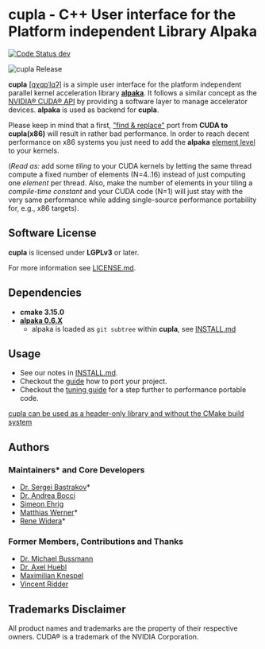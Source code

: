 **cupla** - C++ User interface for the Platform independent Library Alpaka
==========================================================================

[![Code Status dev](https://gitlab.com/hzdr/crp/cupla/badges/dev/pipeline.svg?key_text=dev)](https://gitlab.com/hzdr/crp/cupla/pipelines/dev/latest)

![cupla Release](doc/logo/cupla_logo_320x210.png)

**cupla** [[qχɑpˈlɑʔ]](https://en.wiktionary.org/wiki/Qapla%27) is a simple user
interface for the platform independent parallel kernel
acceleration library
[**alpaka**](https://github.com/alpaka-group/alpaka).
It follows a similar concept as the
[NVIDIA® CUDA® API](https://developer.nvidia.com/cuda-zone) by
providing a software layer to manage accelerator devices.
**alpaka** is used as backend for **cupla**.

Please keep in mind that a first, ["find & replace"](doc/PortingGuide.md) port
from **CUDA to cupla(x86)** will result in rather bad performance. In order to
reach decent performance on x86 systems you just need to add the **alpaka**
[element level](doc/TuningGuide.md) to your kernels.

(*Read as:* add some *tiling* to your CUDA kernels by letting the same thread
compute a fixed number of elements (N=4..16) instead of just computing one
*element* per thread. Also, make the number of elements in your tiling a
*compile-time constant* and your CUDA code (N=1) will just stay with the
very same performance while adding single-source performance portability for,
e.g., x86 targets).


Software License
----------------

**cupla** is licensed under **LGPLv3** or later.

For more information see [LICENSE.md](LICENSE.md).


Dependencies
------------

- **cmake 3.15.0**
- **[alpaka 0.6.X](https://github.com/alpaka-group/alpaka/)**
  - alpaka is loaded as `git subtree` within **cupla**, see [INSTALL.md](INSTALL.md)

Usage
-----

- See our notes in [INSTALL.md](INSTALL.md).
- Checkout the [guide](doc/PortingGuide.md) how to port your project.
- Checkout the [tuning guide](doc/TuningGuide.md) for a step further to performance
  portable code.

[cupla can be used as a header-only library and without the CMake build system](doc/ConfigurationHeader.md)

Authors
-------

### Maintainers* and Core Developers

- [Dr. Sergei Bastrakov](https://github.com/sbastrakov)*
- [Dr. Andrea Bocci](https://github.com/fwyzard)
- [Simeon Ehrig](https://github.com/SimeonEhrig)
- [Matthias Werner](https://github.com/tdd11235813)*
- [Rene Widera](https://github.com/psychocoderHPC)*

### Former Members, Contributions and Thanks

- [Dr. Michael Bussmann](https://www.hzdr.de/db/!ContMan.Visi.Card?pUser=4167&pNid=0)
- [Dr. Axel Huebl](https://github.com/ax3l)
- [Maximilian Knespel](https://github.com/mxmlnkn)
- [Vincent Ridder](https://github.com/vincentridder)


Trademarks Disclaimer
---------------------

All product names and trademarks are the property of their respective owners.
CUDA® is a trademark of the NVIDIA Corporation.
